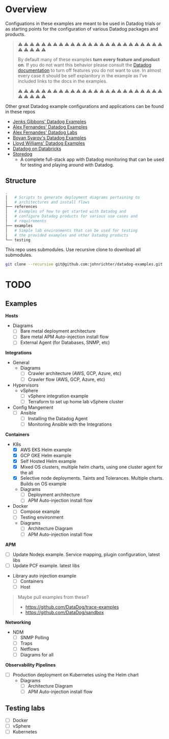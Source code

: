 # Overview

Configuations in these examples are meant to be used in Datadog trials or as starting points for the configuration of various Datadog packages and products.

> ⚠️ ⚠️ ⚠️ ⚠️ ⚠️ ⚠️ ⚠️ ⚠️ ⚠️ ⚠️ ⚠️ ⚠️ ⚠️ ⚠️ ⚠️ ⚠️ ⚠️ ⚠️ ⚠️ ⚠️ ⚠️ ⚠️ ⚠️ ⚠️ ⚠️ ⚠️ ⚠️ ⚠️ ⚠️ ⚠️
>
> By default many of these examples **turn every feature and product on**. If you do not want this behavior please consult the [Datadog documentation](https://docs.datadoghq.com) to turn off features you do not want to use. In almost every case it should be self explanitory in the example as I've included links to the docs in the examples.
>
> ⚠️ ⚠️ ⚠️ ⚠️ ⚠️ ⚠️ ⚠️ ⚠️ ⚠️ ⚠️ ⚠️ ⚠️ ⚠️ ⚠️ ⚠️ ⚠️ ⚠️ ⚠️ ⚠️ ⚠️ ⚠️ ⚠️ ⚠️ ⚠️ ⚠️ ⚠️ ⚠️ ⚠️ ⚠️ ⚠️

Other great Datadog example configurations and applications can be found in these repos

- [Jenks Gibbons' Datadog Examples](https://github.com/jgibbons-cp/datadog)
- [Alex Fernandes' Datadog Examples](https://github.com/yafernandes/datadog)
- [Alex Fernandes' Datadog Labs](https://github.com/yafernandes/datadog-experience)
- [Boyan Syarov's Datadog Examples](https://github.com/ncracker?tab=repositories&q=dd)
- [Lloyd Williams' Datadog Examples](https://github.com/lloydwilliams/datadog)
- [Datadog on Databricks](https://github.com/levihernandez/datadog-databricks)
- [Storedog](https://github.com/DataDog/storedog)
  - A complete full-stack app with Datadog monitoring that can be used for testing and playing around with Datadog.

## Structure

```bash
.
│   # Scripts to generate deployment diagrams pertaining to
│   # architectures and install flows
├── references
│   # Examples of how to get started with Datadog and
│   # configure Datadog products for various use cases and
│   # requirements
├── examples
│   # Simple lab environments that can be used for testing
│   # the provided examples and other Datadog products
└── testing
```

This repo uses submodules. Use recursive clone to download all submodules.

```bash
git clone --recursive git@github.com:johnrichter/datadog-examples.git
```

# TODO

## Examples

**Hosts**

- Diagrams
  - [ ] Bare metal deployment architecture
  - [ ] Bare metal APM Auto-injection install flow
  - [ ] External Agent (for Databases, SNMP, etc)

**Integrations**

- General
  - Diagrams
    - [ ] Crawler architecture (AWS, GCP, Azure, etc)
    - [ ] Crawler flow (AWS, GCP, Azure, etc)
- Hypervisors
  - vSphere
    - [ ] vSphere integration example
    - [ ] Terraform to set up home lab vSphere cluster
- Config Mangement
  - [ ] Ansible
    - [ ] Installing the Datadog Agent
    - [ ] Monitoring Ansible with the Integrations

**Containers**

- K8s
  - [x] AWS EKS Helm example
  - [x] GCP GKE Helm example
  - [x] Self Hosted Helm example
  - [x] Mixed OS clusters, multiple helm charts, using one cluster agent for the all
  - [x] Selective node deployments. Taints and Tolerances. Multiple charts. Builds on OS example
  - Diagrams
    - [ ] Deployment architecture
    - [ ] APM Auto-injection install flow
- Docker
  - [ ] Compose example
  - [ ] Testing environment
  - Diagrams
    - [ ] Architecture Diagram
    - [ ] APM Auto-injection install flow

**APM**

- [ ] Update Nodejs example. Service mapping, plugin configuration, latest libs
- [ ] Update PCF example. latest libs
- Library auto injection example
  - [ ] Containers
  - [ ] Host

> Maybe pull examples from these?
>
> - https://github.com/DataDog/trace-examples
> - https://github.com/DataDog/sandbox

**Networking**

- NDM
  - [ ] SNMP Polling
  - [ ] Traps
  - [ ] Netflows
  - [ ] Diagrams for all

**Observability Pipelines**

- [ ] Production deployment on Kubernetes using the Helm chart
  - Diagrams
    - [ ] Architecture Diagram
    - [ ] APM Auto-injection install flow

## Testing labs

- [ ] Docker
- [ ] vSphere
- [ ] Kubernetes
